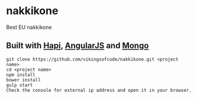 # nakkikone
Best EU nakkikone

## Built with [Hapi](http://hapijs.com), [AngularJS](http://angularjs.com) and [Mongo](http://mongodb.org)
```
git clone https://github.com/vikingsofcode/nakkikone.git <project name>
cd <project name>
npm install
bower install
gulp start
Check the console for external ip address and open it in your browser.
```
